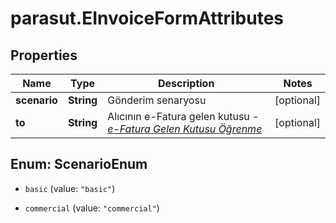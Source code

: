 # parasut.EInvoiceFormAttributes

## Properties
Name | Type | Description | Notes
------------ | ------------- | ------------- | -------------
**scenario** | **String** | Gönderim senaryosu | [optional] 
**to** | **String** | Alıcının e-Fatura gelen kutusu - *[e-Fatura Gelen Kutusu Öğrenme](/#operation/listEInvoiceInboxes)* | [optional] 


<a name="ScenarioEnum"></a>
## Enum: ScenarioEnum


* `basic` (value: `"basic"`)

* `commercial` (value: `"commercial"`)




